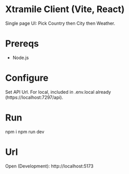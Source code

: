 # Xtramile Client (Vite, React)
Single page UI:
Pick Country then City then Weather.

# Prereqs
- Node.js

# Configure
Set API Url. For local, included in .env.local already (https://localhost:7297/api).

# Run
npm i
npm run dev

# Url
Open (Development): http://localhost:5173